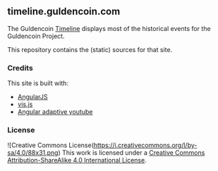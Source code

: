 ## timeline.guldencoin.com

The Guldencoin [Timeline](https://timeline.guldencoin.com) displays most of the historical events for the Guldencoin Project.

This repository contains the (static) sources for that site.


### Credits

This site is built with:

 - [AngularJS](http://angularjs.org/)
 - [vis.js](http://visjs.org)
 - [Angular adaptive youtube](https://github.com/angular-adaptive/adaptive-youtube)

### License

![Creative Commons License(https://i.creativecommons.org/l/by-sa/4.0/88x31.png)
This work is licensed under a [Creative Commons Attribution-ShareAlike 4.0 International License](http://creativecommons.org/licenses/by-sa/4.0/).